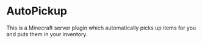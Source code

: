# AutoPickup
This is a Minecraft server plugin which automatically picks up items for you and puts them in your inventory.
